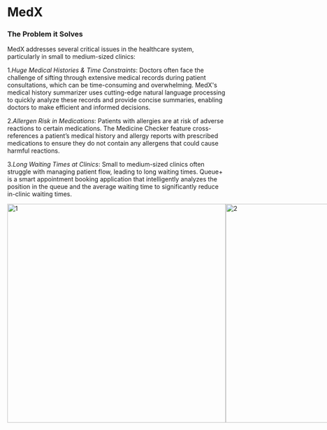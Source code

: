 # MedX

### The Problem it Solves

MedX addresses several critical issues in the healthcare system, particularly in small to medium-sized clinics:

1.*Huge Medical Histories & Time Constraints*: Doctors often face the challenge of sifting through extensive medical records during patient consultations, which can be time-consuming and overwhelming. MedX's medical history summarizer uses cutting-edge natural language processing to quickly analyze these records and provide concise summaries, enabling doctors to make efficient and informed decisions.

2.*Allergen Risk in Medications*: Patients with allergies are at risk of adverse reactions to certain medications. The Medicine Checker feature cross-references a patient’s medical history and allergy reports with prescribed medications to ensure they do not contain any allergens that could cause harmful reactions.

3.*Long Waiting Times at Clinics*: Small to medium-sized clinics often struggle with managing patient flow, leading to long waiting times. Queue+ is a smart appointment booking application that intelligently analyzes the position in the queue and the average waiting time to significantly reduce in-clinic waiting times.

<div style="display: flex;">
    <img src="https://github.com/PixelarRio/MedX-HackPrix/assets/88759952/fc37f5ed-4176-4308-8853-3f5a7e27181e" alt="1" height="500">
    <img src="https://github.com/PixelarRio/MedX-HackPrix/assets/88759952/f1da922d-f2da-40d8-b56e-f0aef37ee014" alt="2" height="500">
    <img src="https://github.com/PixelarRio/MedX-HackPrix/assets/88759952/40691aa3-7101-4023-b2f8-e167595ed1cd" alt="3" height="500">
    <img src="https://github.com/PixelarRio/MedX-HackPrix/assets/88759952/4e84d443-e533-4414-a1ff-76eb3783e19e" alt="4" height="500">
    <img src="https://github.com/PixelarRio/MedX-HackPrix/assets/88759952/ef57d749-7414-42ea-a923-021f333b8487" alt="5" height="500">
    <img src="https://github.com/PixelarRio/MedX-HackPrix/assets/88759952/dea75866-05e0-4408-8771-b02f18bbb76a" alt="6" height="500">
</div>





